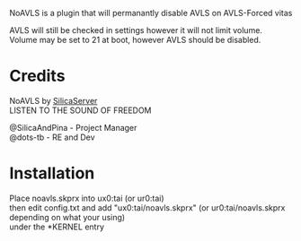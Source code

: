NoAVLS is a plugin that will permanantly disable AVLS on AVLS-Forced vitas                        
                     
AVLS will still be checked in settings however it will not limit volume.       
Volume may be set to 21 at boot, however AVLS should be disabled.                  
                    
# Credits          
NoAVLS by [SilicaServer](https://discord.gg/j4eGHhF)               
LISTEN TO THE SOUND OF FREEDOM                 
     
@SilicaAndPina - Project Manager                               
@dots-tb - RE and Dev         

# Installation
Place noavls.skprx into ux0:tai (or ur0:tai)                        
then edit config.txt and add "ux0:tai/noavls.skprx" (or ur0:tai/noavls.skprx depending on what your using)                     
under the *KERNEL entry       

